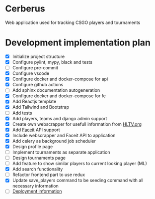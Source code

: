 # Cerberus

Web application used for tracking CSGO players and tournaments

# Development implementation plan

- [x] Initialize project structure
- [x] Configure pylint, mypy, black and tests
- [ ] Configure pre-commit
- [x] Configure vscode
- [x] Configure docker and docker-compose for api
- [x] Configure github actions
- [ ] Add sphinx documentation autogeneration
- [x] Configure docker and docker-compose for fe
- [x] Add Reactjs template
- [x] Add Tailwind and Bootstrap
- [ ] Add tests
- [x] Add players, teams and django admin support
- [x] Create own webscrapper for usefull information from [HLTV.org](https://www.hltv.org/)
- [x] Add [Faceit](https://faceit.com) API support
- [x] Include webscrapper and Faceit API to application
- [x] Add celery as background job scheduler
- [x] Design profile page
- [ ] Implement tournaments as separate application
- [ ] Design tournaments page
- [ ] Add feature to show similar players to current looking player (ML)
- [x] Add search functionality
- [ ] Refactor frontend part to use redux
- [x] Update save_players command to be seeding command with all necessary information
- [ ] [Deployment information](https://medium.com/geekculture/deploy-a-mvp-django-react-web-application-to-digital-ocean-1a35a4359a5b)
